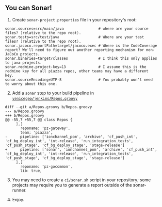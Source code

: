 ## You can Sonar!

1. Create `sonar-project.properties` file in your repository's root:
```
sonar.sources=src/main/java                # where are your source files? (relative to the repo root).
sonar.tests=src/test/java                  # Where are your test files? (relative to the repo root).
sonar.jacoco.reportPath=target/jacoco.exec # Where is the CodeCoverage report? We'll need to figure out another reporting mechanism for non-JaCoCo projects.
sonar.binaries=target/classes              # I think this only applies to java projects.
sonar.redmine.project-key=13               # I assume this is the redmine key for all piazza repos, other teams may have a different key.
sonar.sourceEncoding=UTF-8                 # You probably won't need to worry about this one.
```

2. Add a `sonar` step to your build pipeline in [`venicegeo/jenkins/Repos.groovy`](https://github.com/venicegeo/jenkins/blob/master/Repos.groovy)
```
diff --git a/Repos.groovy b/Repos.groovy
--- a/Repos.groovy
+++ b/Repos.groovy
@@ -55,7 +55,7 @@ class Repos {
     ],[
       reponame: 'pz-gateway',
       team: 'piazza',
-      pipeline: ['ionchannel_pom', 'archive', 'cf_push_int', 'cf_bg_deploy_int', 'int-release', 'run_integration_tests', 'cf_push_stage', 'cf_bg_deploy_stage', 'stage-release']
+      pipeline: ['sonar', 'ionchannel_pom', 'archive', 'cf_push_int', 'cf_bg_deploy_int', 'int-release', 'run_integration_tests', 'cf_push_stage', 'cf_bg_deploy_stage', 'stage-release']
     ],[
       reponame: 'pz-gocommon',
       lib: true,
```

3. You may need to create a `ci/sonar.sh` script in your repository; some projects may require you to generate a report outside of the sonar-runner.

4. Enjoy.
